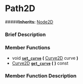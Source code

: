 #  Path2D  
#####**Inherits:** [Node2D](class_node2d)

###  Brief Description  


###  Member Functions 
  * void  **[`set_curve`](#set_curve)**  **(** [Curve2D](class_curve2d) curve  **)**
  * [Curve2D](class_curve2d)  **[`get_curve`](#get_curve)**  **(** **)** const

###  Member Function Description  
